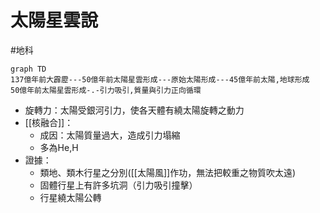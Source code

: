 # 太陽星雲說
#地科
```mermaid
graph TD
137億年前大霹靂---50億年前太陽星雲形成---原始太陽形成---45億年前太陽,地球形成
50億年前太陽星雲形成-.-引力吸引,質量與引力正向循環
```
- 旋轉力：太陽受銀河引力，使各天體有繞太陽旋轉之動力
- [[核融合]]：
	- 成因：太陽質量過大，造成引力塌縮
	- 多為He,H
- 證據：
	- 類地、類木行星之分別([[太陽風]]作功，無法把較重之物質吹太遠)
	- 固體行星上有許多坑洞（引力吸引撞擊）
	- 行星繞太陽公轉